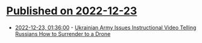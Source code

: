 # [Published on 2022-12-23](index.md)

* [2022-12-23, 01:36:00](https://soylentnews.org/article.pl?sid=22/12/22/0528217&from=rss) - [Ukrainian Army Issues Instructional Video Telling Russians How to Surrender to a Drone](https://soylentnews.org/article.pl?sid=22/12/22/0528217&from=rss)
